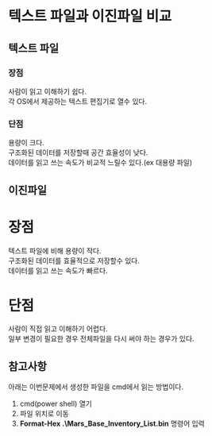 # 텍스트 파일과 이진파일 비교

## 텍스트 파일

### 장점
사람이 읽고 이해하기 쉽다.  
각 OS에서 제공하는 텍스트 편집기로 열수 있다.  

### 단점
용량이 크다.  
구조화된 데이터를 저장할때 공간 효율성이 낮다.  
데이터를 읽고 쓰는 속도가 비교적 느릴수 있다.(ex 대용량 파일)  

## 이진파일  
# 장점
텍스트 파일에 비해 용량이 작다.  
구조화된 데이터를 효율적으로 저장할수 있다.  
데이터를 읽고 쓰는 속도가 빠르다.  
# 단점
사람이 직접 읽고 이해하기 어렵다.  
일부 변경이 필요한 경우 전체파일을 다시 써야 하는 경우가 있다.  

## 참고사항
아래는 이번문제에서 생성한 파일을 cmd에서 읽는 방법이다.  
1. cmd(power shell) 열기  
2. 파일 위치로 이동  
3. **Format-Hex .\Mars_Base_Inventory_List.bin** 명령어 입력